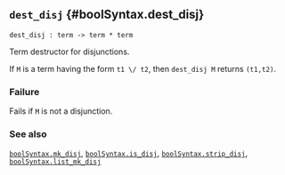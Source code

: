 ## `dest_disj` {#boolSyntax.dest_disj}


```
dest_disj : term -> term * term
```



Term destructor for disjunctions.


If `M` is a term having the form `t1 \/ t2`, then `dest_disj M` returns
`(t1,t2)`.

### Failure

Fails if `M` is not a disjunction.

### See also

[`boolSyntax.mk_disj`](#boolSyntax.mk_disj), [`boolSyntax.is_disj`](#boolSyntax.is_disj), [`boolSyntax.strip_disj`](#boolSyntax.strip_disj), [`boolSyntax.list_mk_disj`](#boolSyntax.list_mk_disj)

